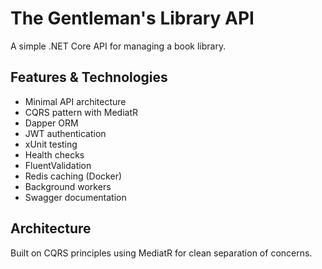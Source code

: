 # The Gentleman's Library API

A simple .NET Core API for managing a book library.

## Features & Technologies

- Minimal API architecture
- CQRS pattern with MediatR
- Dapper ORM
- JWT authentication
- xUnit testing
- Health checks
- FluentValidation
- Redis caching (Docker)
- Background workers
- Swagger documentation

## Architecture

Built on CQRS principles using MediatR for clean separation of concerns.

